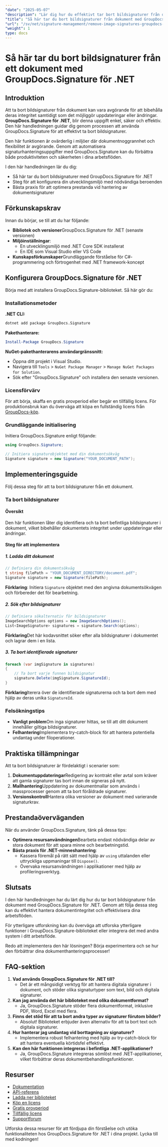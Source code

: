 ```yaml
---
"date": "2025-05-07"
"description": "Lär dig hur du effektivt tar bort bildsignaturer från dokument med GroupDocs.Signature för .NET. Effektivisera ditt dokumentarbetsflöde och bibehåll integriteten."
"title": "Så här tar du bort bildsignaturer från dokument med GroupDocs.Signature för .NET"
"url": "/sv/net/signature-management/remove-image-signatures-groupdocs-dotnet/"
"weight": 1
type: docs
---
```

# Så här tar du bort bildsignaturer från ett dokument med GroupDocs.Signature för .NET

## Introduktion

Att ta bort bildsignaturer från dokument kan vara avgörande för att bibehålla deras integritet samtidigt som det möjliggör uppdateringar eller ändringar. **GroupDocs.Signature för .NET**, blir denna uppgift enkel, säker och effektiv. Den här handledningen guidar dig genom processen att använda GroupDocs.Signature för att effektivt ta bort bildsignaturer.

Den här funktionen är ovärderlig i miljöer där dokumentnoggrannhet och flexibilitet är avgörande. Genom att automatisera signaturhanteringsuppgifter med GroupDocs.Signature kan du förbättra både produktiviteten och säkerheten i dina arbetsflöden.

I den här handledningen lär du dig:
- Så här tar du bort bildsignaturer med GroupDocs.Signature för .NET
- Steg för att konfigurera din utvecklingsmiljö med nödvändiga beroenden
- Bästa praxis för att optimera prestanda vid hantering av dokumentsignaturer

## Förkunskapskrav

Innan du börjar, se till att du har följande:

- **Bibliotek och versioner**GroupDocs.Signature för .NET (senaste versionen)
- **Miljöinställningar**:
  - En utvecklingsmiljö med .NET Core SDK installerat
  - En IDE som Visual Studio eller VS Code
- **Kunskapsförkunskaper**Grundläggande förståelse för C#-programmering och förtrogenhet med .NET framework-koncept

## Konfigurera GroupDocs.Signature för .NET

Börja med att installera GroupDocs.Signature-biblioteket. Så här gör du:

### Installationsmetoder

**.NET CLI:**

```bash
dotnet add package GroupDocs.Signature
```

**Pakethanterare:**

```powershell
Install-Package GroupDocs.Signature
```

**NuGet-pakethanterarens användargränssnitt:**

- Öppna ditt projekt i Visual Studio.
- Navigera till `Tools` > `NuGet Package Manager` > `Manage NuGet Packages for Solution`.
- Sök efter "GroupDocs.Signature" och installera den senaste versionen.

### Licensförvärv

För att börja, skaffa en gratis provperiod eller begär en tillfällig licens. För produktionsbruk kan du överväga att köpa en fullständig licens från [GroupDocs-köp](https://purchase.groupdocs.com/buy).

### Grundläggande initialisering

Initiera GroupDocs.Signature enligt följande:

```csharp
using GroupDocs.Signature;

// Initiera signaturobjektet med din dokumentsökväg
Signature signature = new Signature("YOUR_DOCUMENT_PATH");
```

## Implementeringsguide

Följ dessa steg för att ta bort bildsignaturer från ett dokument.

### Ta bort bildsignaturer

#### Översikt

Den här funktionen låter dig identifiera och ta bort befintliga bildsignaturer i dokument, vilket bibehåller dokumentets integritet under uppdateringar eller ändringar.

#### Steg för att implementera

##### 1. Ladda ditt dokument

```csharp
// Definiera din dokumentsökväg
t string filePath = "YOUR_DOCUMENT_DIRECTORY/document.pdf";
Signature signature = new Signature(filePath);
```

**Förklaring**: Initiera `Signature` objektet med den angivna dokumentsökvägen och förbereder det för bearbetning.

##### 2. Sök efter bildsignaturer

```csharp
// Definiera sökalternativ för bildsignaturer
ImageSearchOptions options = new ImageSearchOptions();
List<ImageSignature> signatures = signature.Search(options);
```

**Förklaring**Det här kodavsnittet söker efter alla bildsignaturer i dokumentet och lagrar dem i en lista.

##### 3. Ta bort identifierade signaturer

```csharp
foreach (var imgSignature in signatures)
{
    // Ta bort varje funnen bildsignatur
    signature.Delete(imgSignature.SignatureId);
}
```

**Förklaring**Iterera över de identifierade signaturerna och ta bort dem med hjälp av deras unika `SignatureId`.

### Felsökningstips

- **Vanligt problem**Om inga signaturer hittas, se till att ditt dokument innehåller giltiga bildsignaturer.
- **Felhantering**Implementera try-catch-block för att hantera potentiella undantag under filoperationer.

## Praktiska tillämpningar

Att ta bort bildsignaturer är fördelaktigt i scenarier som:
1. **Dokumentuppdateringar**Redigering av kontrakt eller avtal som kräver att gamla signaturer tas bort innan de signeras på nytt.
2. **Mallhantering**Uppdatering av dokumentmallar som används i massprocesser genom att ta bort föråldrade signaturer.
3. **Versionskontroll**Hantera olika versioner av dokument med varierande signaturkrav.

## Prestandaöverväganden

När du använder GroupDocs.Signature, tänk på dessa tips:
- **Optimera resursanvändningen**Bearbeta endast nödvändiga delar av stora dokument för att spara minne och bearbetningstid.
- **Bästa praxis för .NET-minneshantering**:
  - Kassera föremål på rätt sätt med hjälp av `using` uttalanden eller uttryckliga uppmaningar till `Dispose()`.
  - Övervaka resursanvändningen i applikationer med hjälp av profileringsverktyg.

## Slutsats

I den här handledningen har du lärt dig hur du tar bort bildsignaturer från dokument med GroupDocs.Signature för .NET. Genom att följa dessa steg kan du effektivt hantera dokumentintegritet och effektivisera dina arbetsflöden.

För ytterligare utforskning kan du överväga att utforska ytterligare funktioner i GroupDocs.Signature-biblioteket eller integrera det med andra system i ditt arbetsflöde.

Redo att implementera den här lösningen? Börja experimentera och se hur den förbättrar dina dokumenthanteringsprocesser!

## FAQ-sektion

1. **Vad används GroupDocs.Signature för .NET till?**
   - Det är ett mångsidigt verktyg för att hantera digitala signaturer i dokument, och stöder olika signaturtyper som text, bild och digitala signaturer.
2. **Kan jag använda det här biblioteket med olika dokumentformat?**
   - Ja, GroupDocs.Signature stöder flera dokumentformat, inklusive PDF, Word, Excel med flera.
3. **Finns det stöd för att ta bort andra typer av signaturer förutom bilder?**
   - Absolut! Biblioteket erbjuder även alternativ för att ta bort text och digitala signaturer.
4. **Hur hanterar jag undantag vid borttagning av signaturer?**
   - Implementera robust felhantering med hjälp av try-catch-block för att hantera eventuella körtidsfel effektivt.
5. **Kan den här funktionen integreras i befintliga .NET-applikationer?**
   - Ja, GroupDocs.Signature integreras sömlöst med .NET-applikationer, vilket förbättrar deras dokumentbehandlingsfunktioner.

## Resurser

- [Dokumentation](https://docs.groupdocs.com/signature/net/)
- [API-referens](https://reference.groupdocs.com/signature/net/)
- [Ladda ner biblioteket](https://releases.groupdocs.com/signature/net/)
- [Köp en licens](https://purchase.groupdocs.com/buy)
- [Gratis provperiod](https://releases.groupdocs.com/signature/net/)
- [Tillfällig licens](https://purchase.groupdocs.com/temporary-license/)
- [Supportforum](https://forum.groupdocs.com/c/signature/)

Utforska dessa resurser för att fördjupa din förståelse och utöka funktionaliteten hos GroupDocs.Signature för .NET i dina projekt. Lycka till med kodningen!
